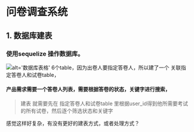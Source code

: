 # 问卷调查系统

## 1. 数据库建表
### 使用sequelize 操作数据库。
![alt='数据库表格'](http://f2.leanote.top/5d36c713ab64414b8a00267c?e=1582534245&token=T0cw3n7Kjqycn0UzED7QlgeshR7PRU0uMIy3Xz0K:Eu1KY95L0qqy92vKPPny4yvT4nA)
6个table，因为出卷人要指定答卷人，所以建了一个 关联指定答卷人和试卷table，

#### 产品需求需要一个答卷人列表，需要根据答卷的状态，关键字进行搜索，

> 建表 就需要先在 指定答卷人和试卷table 里根据user_id得到他所需要考试的所有试卷，然后逐个筛选状态和关键字

感觉这样好复杂，有没有更好的建表方式，或者处理方式？

